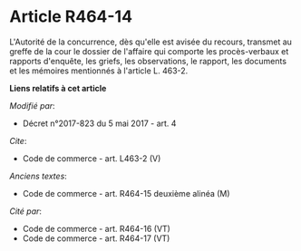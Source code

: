 # Article R464-14

L'Autorité de la concurrence, dès qu'elle est avisée du recours, transmet au greffe de la cour le dossier de l'affaire qui
comporte les procès-verbaux et rapports d'enquête, les griefs, les observations, le rapport, les documents et les mémoires
mentionnés à l'article L. 463-2.

**Liens relatifs à cet article**

_Modifié par_:

  - Décret n°2017-823 du 5 mai 2017 - art. 4

_Cite_:

  - Code de commerce - art. L463-2 (V)

_Anciens textes_:

  - Code de commerce - art. R464-15 deuxième alinéa (M)

_Cité par_:

  - Code de commerce - art. R464-16 (VT)
  - Code de commerce - art. R464-17 (VT)
